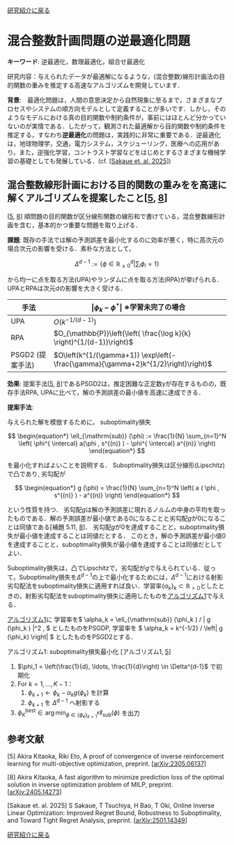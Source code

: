 <a href="{{ '/research_interest' | relative_url }}">研究紹介に戻る</a>

# 混合整数計画問題の逆最適化問題

**キーワード**: 逆最適化，数理最適化，組合せ最適化

研究内容：与えられたデータが最適解になるような，(混合整数)線形計画法の目的関数の重みを推定する高速なアルゴリズムを開発しています．

**背景**:　最適化問題は，人間の意思決定から自然現象に至るまで，さまざまなプロセスやシステムの順方向モデルとして定義することが多いです．しかし，そのようなモデルにおける真の目的関数や制約条件が，事前にはほとんど分かっていないのが実情である．したがって，観測された最適解から目的関数や制約条件を推定する，すなわち**逆最適化**の問題は，実践的に非常に重要である．逆最適化は，地球物理学，交通，電力システム，スケジューリング，医療への応用があり，また，逆強化学習，コントラスト学習などをはじめとするさまざまな機械学習の基礎としても発展している．(cf. [[Sakaue et. al. 2025](#sakaue2025online)])
<!-- 
この分野における初期の研究は地球物理学から登場し、地震波データから地下構造を推定することを目的としていた \citep{Tarantola1988-tq,Burton1992-dc}。  
その後、逆最適化は広く研究されるようになり \citep{Ahuja2001-cv,Heuberger2004-zv,Chan2019-zg,Chan2023-qk}、交通 \citep{Bertsimas2015-kw}、電力システム \citep{Birge2017-il}、医療 \citep{Chan2022-uq} などのさまざまな分野に応用されてきた。  
さらに、逆強化学習 \citep{Ng2000-sf} やコントラスト学習 \citep{Shi2023-nd} をはじめとするさまざまな機械学習手法の基礎としても発展している。
-->
 

## 混合整数線形計画における目的関数の重みをを高速に解くアルゴリズムを提案したこと[[5](#K5), [8](#K8)]

[[5](#K5), [8](#K8)] 順問題の目的関数が区分線形関数の線形和で書けている，混合整数線形計画を含む，基本的かつ重要な問題を取り上げる．

**課題**: 既存の手法では解の予測誤差を最小化するのに効率が悪く，特に高次元の場合次元の影響を受ける．素朴な方法として，

$$
\begin{equation*}
    \Delta^{d-1} := \left\{ \phi \in \mathbb{R}_{\geq 0 }^d \middle| \sum_i \phi_i =1 \right\}
\end{equation*}
$$

から均一に点を取る方法(UPA)やランダムに点を取る方法(RPA)が挙げられる．UPAとRPAは次元$d$の影響を大きく受ける．


| 手法 | $\| \phi_k - \phi^* \|$ ※学習未完了の場合 |
|------|-------------------------|
| UPA | $O(k^{-1/(d-1)})$ |
| RPA | $O_{\mathbb{P}}\left(\left( \frac{\log k}{k} \right)^{1/(d-1)}\right)$ |
| PSGD2 (提案手法) | $O\left(k^{1/(\gamma+1)} \exp\left(-\frac{\gamma}{\gamma+2}k^{1/2}\right)\right)$ |

**効果**: 提案手法[[5](#K5), [8](#K8)]であるPSGD2は，推定困難な正定数$\gamma$が存在するものの，既存手法RPA, UPAに比べて，解の予測誤差の最小値を高速に達成できる．

**提案手法**: 

与えられた解を模倣するために，
suboptimality損失

$$
\begin{equation*}
    \ell_{\mathrm{sub}} (\phi) := \frac{1}{N} \sum_{n=1}^N \left( \phi^{ \intercal} a(\phi , s^{(n)} ) - \phi^{ \intercal} a^{(n)} \right) 
\end{equation*}
$$

を最小化すればよいことを説明する．
Suboptimality損失は区分線形(Lipschitz)で凸であり,
劣勾配が

$$
\begin{equation*}
    g (\phi) = \frac{1}{N}
    \sum_{n=1}^N 
    \left(
        a ( \phi , s^{(n)} )
        -
        a^{(n)}
    \right)    
\end{equation*} 
$$

という性質を持つ．
劣勾配$g$は解の予測誤差に現れるノルムの中身の平均を取ったものである．解の予測誤差が最小値である$0$になることと劣勾配$g$が$0$になることは同値である[補題 5.11, [8](#K8)]．
劣勾配$g$が$0$を達成することと，suboptimality損失が最小値を達成することは同値だとする．
このとき，解の予測誤差が最小値$0$を達成することと，suboptimality損失が最小値を達成することは同値だとしてよい．

Suboptimality損失は，凸でLipschitzで，劣勾配が$g$で与えられている．従って，Suboptimality損失を$\Delta^{d-1}$の上で最小化するためには，$\Delta^{d-1}$における射影劣勾配法をsuboptimality損失に適用すれば良い．学習率$\left\{ \alpha_k \right\}_ {k} \subset \mathbb{R}_ {>0}$としたときの，射影劣勾配法をsuboptimality損失に適用したものを[アルゴリズム1](#alg:1)で与える．

[アルゴリズム1](#alg:1)に
学習率を$
   \alpha_k =
    \ell_{\mathrm{sub}} (\phi_k ) / \| g (\phi_k ) \|^2  ,
$
としたものをPSGDP,
学習率を
$
    \alpha_k = k^{-1/2}
    /
        \left\|
         g (\phi_k)
        \right\|
$
としたものをPSGD2とする．


<a id="alg:1">アルゴリズム1</a>: suboptimality損失最小化 [アルゴリズム1, [5](#K5)]
1. $\phi_1 = \left(\frac{1}{d}, \ldots, \frac{1}{d}\right) \in \Delta^{d-1}$ で初期化
2. For $k = 1, \ldots, K-1$：
    1. $\phi_{k+1} \leftarrow \phi_k - \alpha_k g(\phi_k)$ を計算
    2. $\phi_{k+1}$ を $\Delta^{d-1}$ へ射影する
3. $\phi^{\mathrm{best}}_ K \in \arg\min_{\phi \in \left\{\phi_k \right\}^K_ {k=1}} \ell_{\mathrm{sub}}(\phi)$ を出力

## 参考文献

[<a id="K5">5</a>] Akira Kitaoka, Riki Eto, A proof of convergence of inverse reinforcement learning for multi-objective optimization, preprint.
[[arXiv:2305.06137](https://arxiv.org/abs/2305.06137)]

[<a id="K8">8</a>] Akira Kitaoka, A fast algorithm to minimize prediction loss of the optimal solution in inverse optimization problem of MILP, preprint.
[[arXiv:2405.14273](https://arxiv.org/abs/2405.14273)]

[<a id="sakaue2025online">Sakaue et. al. 2025</a>] S Sakaue, T Tsuchiya, H Bao, T Oki, Online Inverse Linear Optimization: Improved Regret Bound, Robustness to Suboptimality, and Toward Tight Regret Analysis, preprint.
[[arXiv:2501.14349](https://arxiv.org/abs/2501.14349)]


<!-- 
<details><summary>詳細</summary>

工事中
</details>
-->

<a href="{{ '/research_interest' | relative_url }}">研究紹介に戻る</a>